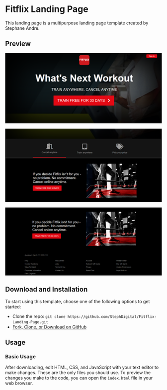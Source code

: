 # Fitflix Landing Page

This landing page is a multipurpose landing page template created by Stephane Andre.

## Preview

![Screenshot 1](screenshots/screenshot_1.png)

![Screenshot 2](screenshots/screenshot_2.png)

![Screenshot 3](screenshots/screenshot_3.png)

## Download and Installation

To start using this template, choose one of the following options to get started:

* Clone the repo: `git clone https://github.com/StephDigital/Fitflix-Landing-Page.git`
* [Fork, Clone, or Download on GitHub](https://github.com/StephDigital/Fitflix-Landing-Page)

## Usage

### Basic Usage

After downloading, edit HTML, CSS, and JavaScript with your text editor to make changes. These are the only files you should use. To preview the changes you make to the code, you can open the `index.html` file in your web browser.









